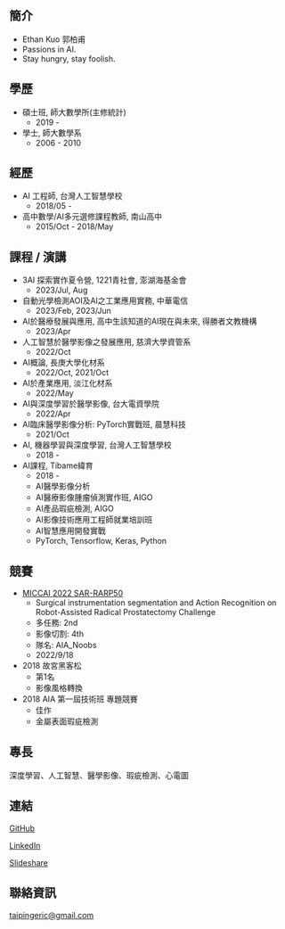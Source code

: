 ## 簡介
  * Ethan Kuo 郭柏甫
  * Passions in AI.
  * Stay hungry, stay foolish.

## 學歷

* 碩士班, 師大數學所(主修統計)
  *   2019 -
* 學士, 師大數學系
  *   2006 - 2010

## 經歷
* AI 工程師, 台灣人工智慧學校
  * 2018/05 -
* 高中數學/AI多元選修課程教師, 南山高中
  * 2015/Oct - 2018/May

## 課程 / 演講
* 3AI 探索實作夏令營, 1221青社會, 澎湖海基金會
  * 2023/Jul, Aug
* 自動光學檢測AOI及AI之工業應用實務, 中華電信
  * 2023/Feb, 2023/Jun
* AI於醫療發展與應用, 高中生該知道的AI現在與未來, 得勝者文教機構
  * 2023/Apr
* 人工智慧於醫學影像之發展應用, 慈濟大學資管系
  * 2022/Oct
* AI概論, 長庚大學化材系
  * 2022/Oct, 2021/Oct
* AI於產業應用, 淡江化材系
  * 2022/May
* AI與深度學習於醫學影像, 台大電資學院
  * 2022/Apr
* AI臨床醫學影像分析: PyTorch實戰班, 晨慧科技
  * 2021/Oct
* AI, 機器學習與深度學習, 台灣人工智慧學校
  * 2018 -
* AI課程, Tibame緯育
  * 2018 - 
  * AI醫學影像分析
  * AI醫療影像腫瘤偵測實作班, AIGO
  * AI產品瑕疵檢測, AIGO
  * AI影像技術應用工程師就業培訓班
  * AI智慧應用開發實戰
  * PyTorch, Tensorflow, Keras, Python

## 競賽

* [MICCAI 2022 SAR-RARP50](https://www.synapse.org/#!Synapse:syn27618412/wiki/619479)
  * Surgical instrumentation segmentation and Action Recognition on Robot-Assisted Radical Prostatectomy Challenge
  * 多任務: 2nd
  * 影像切割: 4th
  * 隊名: AIA_Noobs
  * 2022/9/18
* 2018 故宮黑客松
  * 第1名
  * 影像風格轉換
* 2018 AIA 第一屆技術班 專題競賽
    *  佳作
    *  金屬表面瑕疵檢測

## 專長

深度學習、人工智慧、醫學影像、瑕疵檢測、心電圖

## 連結

[GitHub](https://github.com/taipingeric)

[LinkedIn](https://www.linkedin.com/in/chihyang-li-a883b375/)

[Slideshare](https://www.slideshare.net/ChihyangLi)

## 聯絡資訊

taipingeric@gmail.com
